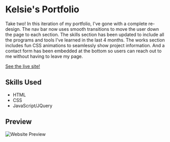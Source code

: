 # Kelsie's Portfolio

Take two! In this iteration of my portfolio, I've gone with a complete re-design. The nav bar now uses smooth transitions to move the user down the page to each section. The skills section has been updated to include all the programs and tools I've learned in the last 4 months. The works section includes fun CSS animations to seamlessly show project information. And a contact form has been embedded at the bottom so users can reach out to me without having to leave my page.

[See the live site!](https://kelsie-c.github.io/professional-portfolio/)

## Skills Used

- HTML
- CSS
- JavaScript/JQuery

## Preview

![Website Preview](./images/portfolio-walkthrough.gif)